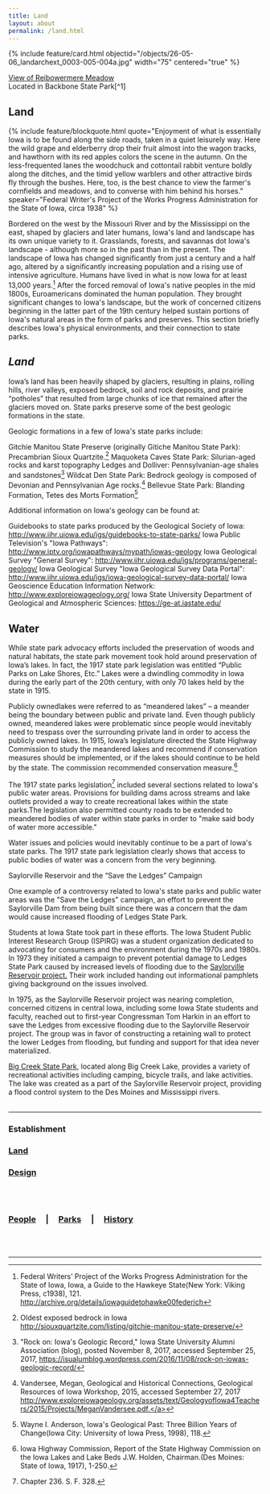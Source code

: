 ```yaml
---
title: Land
layout: about
permalink: /land.html
---
```


{% include feature/card.html objectid="/objects/26-05-06_landarchext_0003-005-004a.jpg" width="75" centered="true" %}
<div>
<a href="http://cdm16001.contentdm.oclc.org/cdm/compoundobject/collection/p16001coll36/id/75/rec/8">View of Reibowermere Meadow</a>
</div>
 Located in Backbone State Park[^1]

## Land
{% include feature/blockquote.html quote="Enjoyment of what is essentially Iowa is to be found along the side roads, taken in a quiet leisurely way. Here the wild grape and elderberry drop their fruit almost into the wagon tracks, and hawthorn with its red apples colors the scene in the autumn. On the less-frequented lanes the woodchuck and cottontail rabbit venture boldly along the ditches, and the timid yellow warblers and other attractive birds fly through the bushes. Here, too, is the best chance to view the farmer's cornfields and meadows, and to converse with him behind his horses." speaker="Federal Writer's Project of the Works Progress Administration for the State of Iowa, circa 1938" %}

Bordered on the west by the Missouri River and by the Mississippi on the east, shaped by glaciers and later humans, Iowa's land and landscape has its own unique variety to it. Grasslands, forests, and savannas dot Iowa's landscape - although more so in the past than in the present. The landscape of Iowa has changed significantly from just a century and a half ago, altered by a significantly increasing population and a rising use of intensive agriculture. Humans have lived in what is now Iowa for at least 13,000 years.[^2] After the forced removal of Iowa's native peoples in the mid 1800s, Euroamericans dominated the human population. They brought significant changes to Iowa's landscape, but the work of concerned citizens beginning in the latter part of the 19th century helped sustain portions of Iowa's natural areas in the form of parks and preserves. This section briefly describes Iowa's physical environments, and their connection to state parks.

## <em>Land</em>

Iowa’s land has been heavily shaped by glaciers, resulting in plains, rolling hills, river valleys, exposed bedrock, soil and rock deposits, and prairie “potholes” that resulted from large chunks of ice that remained after the glaciers moved on. State parks preserve some of the best geologic formations in the state.

Geologic formations in a few of Iowa's state parks include:

Gitchie Manitou State Preserve (originally Gitiche Manitou State Park): Precambrian Sioux Quartzite.[^3]
Maquoketa Caves State Park: Silurian-aged rocks and karst topography
Ledges and Dolliver: Pennsylvanian-age shales and sandstones[^4]
Wildcat Den State Park: Bedrock geology is composed of Devonian and Pennsylvanian Age rocks.[^5]
Bellevue State Park: Blanding Formation, Tetes des Morts Formation[^6]

Additional information on Iowa's geology can be found at:

Guidebooks to state parks produced by the Geological Society of Iowa:
<a href="http://www.iihr.uiowa.edu/igs/guidebooks-to-state-parks/">http://www.iihr.uiowa.edu/igs/guidebooks-to-state-parks/</a>
Iowa Public Television's "Iowa Pathways":
<a href="http://www.iptv.org/iowapathways/mypath/iowas-geology">http://www.iptv.org/iowapathways/mypath/iowas-geology</a>
Iowa Geological Survey "General Survey":
<a href="http://www.iihr.uiowa.edu/igs/programs/general-geology/">http://www.iihr.uiowa.edu/igs/programs/general-geology/</a>
Iowa Geological Survey "Iowa Geological Survey Data Portal":
<a href="http://www.iihr.uiowa.edu/igs/iowa-geological-survey-data-portal/">http://www.iihr.uiowa.edu/igs/iowa-geological-survey-data-portal/</a>
Iowa Geoscience Education Information Network:
<a href="http://www.exploreiowageology.org/">http://www.exploreiowageology.org/</a>
Iowa State University Department of Geological and Atmospheric Sciences:
<a href="https://ge-at.iastate.edu/">https://ge-at.iastate.edu/</a>

## Water

While state park advocacy efforts included the preservation of woods and natural habitats, the state park movement took hold around preservation of Iowa’s lakes. In fact, the 1917 state park legislation was entitled “Public Parks on Lake Shores, Etc.” Lakes were a dwindling commodity in Iowa during the early part of the 20th century, with only 70 lakes held by the state in 1915.

Publicly ownedlakes were referred to as “meandered lakes” – a meander being the boundary between public and private land. Even though publicly owned, meandered lakes were problematic since people would inevitably need to trespass over the surrounding private land in order to access the publicly owned lakes. In 1915, Iowa’s legislature directed the State Highway Commission to study the meandered lakes and recommend if conservation measures should be implemented, or if the lakes should continue to be held by the state. The commission recommended conservation measure.[^7]

The 1917 state parks legislation[^8] included several sections related to Iowa's public water areas. Provisions for building dams across streams and lake outlets provided a way to create recreational lakes within the state parks.The legislation also permitted county roads to be extended to meandered bodies of water within state parks in order to "make said body of water more accessible."

Water issues and policies would inevitably continue to be a part of Iowa's state parks. The 1917 state park legislation clearly shows that access to public bodies of water was a concern from the very beginning.

Saylorville Reservoir and the “Save the Ledges” Campaign

One example of a controversy related to Iowa's state parks and public water areas was the "Save the Ledges" campaign, an effort to prevent the Saylorville Dam from being built since there was a concern that the dam would cause increased flooding of Ledges State Park.

Students at Iowa State took part in these efforts. The Iowa Student Public Interest Research Group (ISPIRG) was a student organization dedicated to advocating for consumers and the environment during the 1970s and 1980s. In 1973 they initiated a campaign to prevent potential damage to Ledges State Park caused by increased levels of flooding due to the <a href="https://babel.hathitrust.org/cgi/pt?id=ien.35556031267529;view=1up;seq=27">Saylorville Reservoir project.</a> Their work included handing out <a ref="http://cdm16001.contentdm.oclc.org/cdm/ref/collection/p16001coll36/id/89">informational pamphlets</a> giving background on the issues involved.

In 1975, as the Saylorville Reservoir project was nearing completion, concerned citizens in central Iowa, including some Iowa State students and faculty, reached out to first-year Congressman Tom Harkin in an effort to save the Ledges from excessive flooding due to the Saylorville Reservoir project. The group was in favor of constructing a retaining wall to protect the lower Ledges from flooding, but funding and support for that idea never materialized.

<a href="http://www.iowadnr.gov/Places-to-Go/State-Parks/Iowa-State-Parks/ParkDetails/ParkID/610157">Big Creek State Park,</a> located along Big Creek Lake, provides a variety of recreational activities including camping, bicycle trails, and lake activities. The lake was created as a part of the Saylorville Reservoir project, providing a flood control system to the Des Moines and Mississippi rivers.
<br>
<br>

***
### Establishment

### <a href="Land">Land</a>

### <a href="design.html">Design</a>
<br>
<br>

### <a href="/people-overview.html">People</a> &nbsp; &nbsp; | &nbsp; &nbsp; <a href="/state-parks-overview.html">Parks</a> &nbsp; &nbsp; | &nbsp; &nbsp; <a href="/history-overview.html">History</a>

<br>
<br>


---

[^1]: <b>Rights:</b> This Item is protected by copyright and/or related rights. However, for this Item, either (a) no rights-holder(s) have been identified or (b) one or more rights-holder(s) have been identified but none have been located. If you have any information that can contribute to identifying or locating the rights-holder(s) please notify the Iowa State University Library Digital Initiatives Program (digital@iastate.edu). (Rightsstatements.org InC-RUU 1.0). The original object is available at the Iowa State University Library Special Collections and University Archives (archives@iastate.edu).
[^2]: Federal Writers’ Project of the Works Progress Administration for the State of Iowa, Iowa, a Guide to the Hawkeye State(New York: Viking Press, c1938), 121. <a href="http://archive.org/details/iowaguidetohawke00federich">http://archive.org/details/iowaguidetohawke00federich</a>
[^2]: Cornelia F. Mutel, The Emerald Horizon The History of Nature in Iowa, (Iowa City: University of Iowa Press, 2008), 8.
[^3]: Oldest exposed bedrock in Iowa <a href="http://siouxquartzite.com/listing/gitchie-manitou-state-preserve/">http://siouxquartzite.com/listing/gitchie-manitou-state-preserve/</a>
[^4]: "Rock on: Iowa's Geologic Record," Iowa State University Alumni Association (blog), posted November 8, 2017, accessed September 25, 2017, <a href="https://isualumblog.wordpress.com/2016/11/08/rock-on-iowas-geologic-record/">https://isualumblog.wordpress.com/2016/11/08/rock-on-iowas-geologic-record/</a>
[^5]: Vandersee, Megan, Geological and Historical Connections, Geological Resources of Iowa Workshop, 2015, accessed September 27, 2017 <a href="http://www.exploreiowageology.org/assets/text/GeologyofIowa4Teachers/2015/Projects/MeganVandersee.pdf">http://www.exploreiowageology.org/assets/text/GeologyofIowa4Teachers/2015/Projects/MeganVandersee.pdf.</a>
[^6]: Wayne I. Anderson, Iowa's Geological Past: Three Billion Years of Change(Iowa City: University of Iowa Press, 1998), 118.
[^7]: Iowa Highway Commission, Report of the State Highway Commission on the Iowa Lakes and Lake Beds J.W. Holden, Chairman.(Des Moines: State of Iowa, 1917), 1-250.
[^8]: Chapter 236. S. F. 328. 
